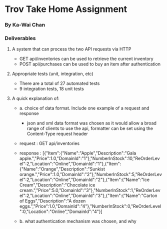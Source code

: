 # Trov Take Home Assignment
### By Ka-Wai Chan

### Deliverables
1. A system that can process the two API requests via HTTP
    * GET api/inventories can be used to retrieve the current inventory
    * POST api/purchases can be used to buy an item after authentication

2. Appropriate tests (unit, integration, etc)
    * There are a total of 27 automated tests
    * 9 integration tests, 18 unit tests

3. A quick explanation of:
    * a. choice of data format. Include one example of a request and response
        * json and xml data format was chosen as it would allow a broad range of clients to use the api, formatter can be set using the Content-Type request header        
	* request : GET api/inventories
	* response : [{"Item":{"Name":"Apple","Description":"Gala apple.","Price":1.0,"DomainId":"1"},"NumberInStock":10,"ReOrderLevel":2,"Location":"Online","DomainId":"1"},{"Item":{"Name":"Orange","Description":"Sunkist orange.","Price":1.0,"DomainId":"2"},"NumberInStock":5,"ReOrderLevel":2,"Location":"Online","DomainId":"2"},{"Item":{"Name":"Ice Cream","Description":"Chocolate ice cream.","Price":5.0,"DomainId":"3"},"NumberInStock":1,"ReOrderLevel":2,"Location":"Online","DomainId":"3"},{"Item":{"Name":"Carton of Eggs","Description":"A dozen eggs.","Price":1.0,"DomainId":"4"},"NumberInStock":0,"ReOrderLevel":0,"Location":"Online","DomainId":"4"}]

    * b. what authentication mechanism was chosen, and why 